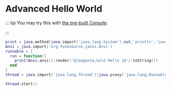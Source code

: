 # Advanced Hello World

::: tip
You may try this with [the pre-built Console](../console.md).

<ClientOnly><Asciinema :file="$withBase('/hello.cast')" /></ClientOnly>

:::

```lua
print = java.method(java.import('java.lang.System').out,'println','java.lang.Object')
Ansi = java.import('org.fusesource.jansi.Ansi')
runnable = {
  run = function()
    print(Ansi:ansi():render('@|magenta,bold Hello |@'):toString())
  end
}
thread = java.import('java.lang.Thread')(java.proxy('java.lang.Runnable', runnable))

thread:start()
```
